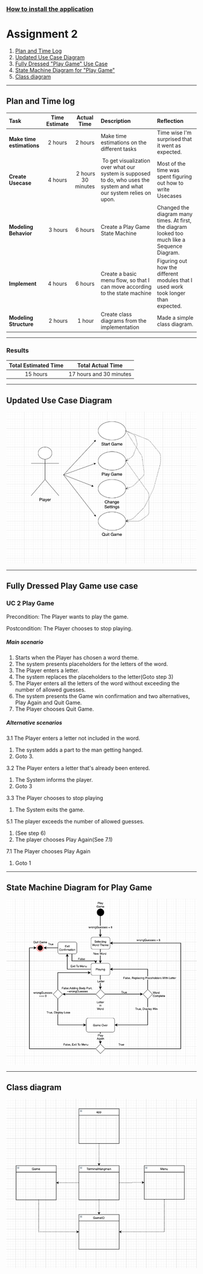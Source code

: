 ### [How to install the application](Terminal-Hangman/README.md)

# Assignment 2
1. [Plan and Time Log](#plan-and-time-log)
2. [Updated Use Case Diagram](#updated-use-case-diagram)
3. [Fully Dressed "Play Game" Use Case](#fully-dressed-play-game-use-case)
4. [State Machine Diagram for "Play Game"](#state-machine-diagram-for-play-game)
5. [Class diagram](#class-diagram)

***

## Plan and Time log
|   Task   |   Time Estimate   |   Actual Time |   Description | Reflection |
|   :------ |   :----------:    |   :--------:  |   :--- |:---
| **Make time estimations** | 2 hours | 2 hours | Make time estimations on the different tasks | Time wise I'm surprised that it went as expected. |
| **Create Usecase** | 4 hours | 2 hours 30 minutes | To get visualization over what our system is supposed to do, who uses the system and what our system relies on upon.| Most of the time was spent figuring out how to write Usecases |
| **Modeling Behavior** | 3 hours | 6 hours |   Create a Play Game State Machine | Changed the diagram many times. At first, the diagram looked too much like a Sequence Diagram.   |
| **Implement** | 4 hours | 6 hours | Create a basic menu flow, so that I can move according to the state machine | Figuring out how the different modules that I used work took longer than expected. |
| **Modeling Structure** | 2 hours | 1 hour | Create class diagrams from the implementation | Made a simple class diagram. | 

***

### Results
|   Total Estimated Time | Total Actual Time | 
| :------:               | :-------:         |
|   15 hours             | 17 hours and 30 minutes |


***

## Updated Use Case Diagram

![Alt text][UCDIAGRAM]

[UCDIAGRAM]: Project-Documentation/Images/Usecase-Model.png "A Use Case Diagram"

***

## Fully Dressed Play Game use case

### UC 2 Play Game

Precondition: The Player wants to play the game.

Postcondition: The Player chooses to stop playing.

##### Main scenario

1. Starts when the Player has chosen a word theme.
2. The system presents placeholders for the letters of the word.
3. The Player enters a letter.
4. The system replaces the placeholders to the letter(Goto step 3)
5. The Player enters all the letters of the word without exceeding the number of allowed guesses.
6. The system presents the Game win confirmation and two alternatives, Play Again and Quit Game.
7. The Player chooses Quit Game.

##### Alternative scenarios

3.1 The Player enters a letter not included in the word.

1. The system adds a part to the man getting hanged.
2. Goto 3.

3.2 The Player enters a letter that's already been entered.

1. The System informs the player.
2. Goto 3

3.3 The Player chooses to stop playing

1. The System exits the game.

5.1 The player exceeds the number of allowed guesses.
1. (See step 6)
2. The player chooses Play Again(See 7.1)

7.1 The Player chooses Play Again
1. Goto 1

***

## State Machine Diagram for Play Game

![Alt text][STATEMACHINE]

[STATEMACHINE]: Project-Documentation/Images/Play-Game-State-Machine.png "A State Diagram"

***


## Class diagram

![Alt text][CLASSDIAGRAM]

[CLASSDIAGRAM]: Project-Documentation/Images/Class-Diagram.png "A Class Diagram"